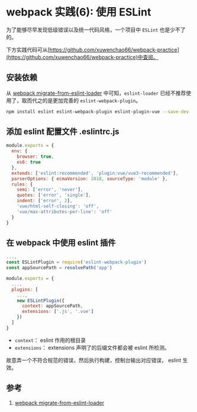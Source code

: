 # webpack 实践(6): 使用 ESLint

为了能够尽早发现低级错误以及统一代码风格，一个项目中 `ESLint` 也是少不了的。

下方实践代码可从[https://github.com/xuwenchao66/webpack-practice](https://github.com/xuwenchao66/webpack-practice)中查阅。

## 安装依赖

从 [webpack migrate-from-eslint-loader](https://webpack.js.org/plugins/eslint-webpack-plugin/#migrate-from-eslint-loader) 中可知，`eslint-loader` 已经不推荐使用了，取而代之的是更加完善的 `eslint-webpack-plugin`。

```sh
npm install eslint eslint-webpack-plugin eslint-plugin-vue --save-dev
```

## 添加 eslint 配置文件 .eslintrc.js

```js
module.exports = {
  env: {
    browser: true,
    es6: true
  },
  extends: ['eslint:recommended', 'plugin:vue/vue3-recommended'],
  parserOptions: { ecmaVersion: 2018, sourceType: 'module' },
  rules: {
    semi: ['error', 'never'],
    quotes: ['error', 'single'],
    indent: ['error', 2],
    'vue/html-self-closing': 'off',
    'vue/max-attributes-per-line': 'off'
  }
}
```

## 在 webpack 中使用 eslint 插件

```js
...,
const ESLintPlugin = require('eslint-webpack-plugin')
const appSourcePath = resolvePath('app')

module.exports = {
  ...,
  plugins: [
    ...,
    new ESLintPlugin({
      context: appSourcePath,
      extensions: ['.js', '.vue']
    })
  ]
}
```

- `context`： eslint 作用的根目录
- `extensions`： extensions 声明了的后缀文件都会被 eslint 所检测。

故意弄一个不符合规范的错误，然后执行构建，控制台输出对应错误， eslint 生效。

## 参考

1. [webpack migrate-from-eslint-loader](https://webpack.js.org/plugins/eslint-webpack-plugin/#migrate-from-eslint-loader)
